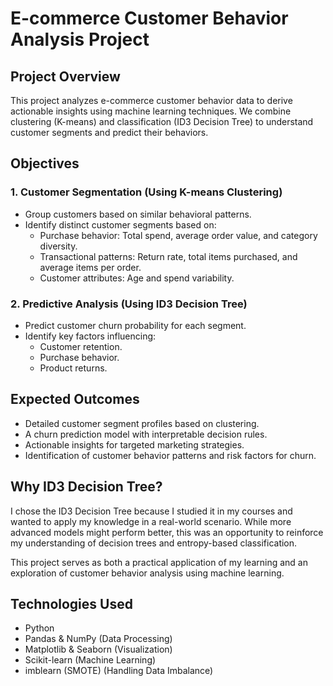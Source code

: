 # E-commerce Customer Behavior Analysis Project  

## Project Overview  
This project analyzes e-commerce customer behavior data to derive actionable insights using machine learning techniques. We combine clustering (K-means) and classification (ID3 Decision Tree) to understand customer segments and predict their behaviors.  

## Objectives  

### 1. Customer Segmentation (Using K-means Clustering)  
- Group customers based on similar behavioral patterns.  
- Identify distinct customer segments based on:  
  - Purchase behavior: Total spend, average order value, and category diversity.  
  - Transactional patterns: Return rate, total items purchased, and average items per order.  
  - Customer attributes: Age and spend variability.  

### 2. Predictive Analysis (Using ID3 Decision Tree)  
- Predict customer churn probability for each segment.  
- Identify key factors influencing:  
  - Customer retention.  
  - Purchase behavior.  
  - Product returns.  

## Expected Outcomes  
- Detailed customer segment profiles based on clustering.  
- A churn prediction model with interpretable decision rules.  
- Actionable insights for targeted marketing strategies.  
- Identification of customer behavior patterns and risk factors for churn.  

## Why ID3 Decision Tree?  
I chose the ID3 Decision Tree because I studied it in my courses and wanted to apply my knowledge in a real-world scenario. While more advanced models might perform better, this was an opportunity to reinforce my understanding of decision trees and entropy-based classification.  

This project serves as both a practical application of my learning and an exploration of customer behavior analysis using machine learning.  

## Technologies Used  
- Python  
- Pandas & NumPy (Data Processing)  
- Matplotlib & Seaborn (Visualization)  
- Scikit-learn (Machine Learning)  
- imblearn (SMOTE) (Handling Data Imbalance)  

